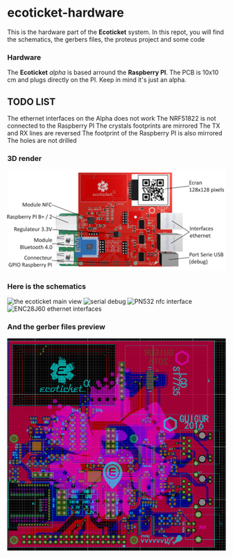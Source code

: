 # ecoticket-hardware
This is the hardware part of the **Ecoticket** system.
In this repot, you will find the schematics, the gerbers files, the proteus project and some code 
### Hardware
The **Ecoticket** *alpha* is based arround the **Raspberry PI**. 
The PCB is 10x10 cm and plugs directly on the PI.
Keep in mind it's just an alpha.
## TODO LIST
The ethernet interfaces on the Alpha does not work
The NRF51822 is not connected to the Raspberry PI
The crystals footprints are mirrored
The TX and RX lines are reversed
The footprint of the Raspberry PI is also mirrored
The holes are not drilled
### 3D render
![the ecoticket main view](/PCB/Realease%20alpha/pcb_alpha_front_w_pi.png "render")
### Here is the schematics
![the ecoticket main view](/PCB/pre-beta/Schematics/misc.bmp "Main view")
![serial debug](/PCB/pre-beta/Schematics/ftdi.bmp "the serial debug")
![PN532 nfc interface](/PCB/pre-beta/Schematics/nfc.bmp "the nfc interface")
![ENC28J60 ethernet interfaces](/PCB/pre-beta/Schematics/ethernets.bmp "the 2 ethernet interface")

### And the gerber files preview
![the ecoticket alpha](/PCB/Realease%20alpha/pcb%2018.03.16.PNG "The gerber viewer")
